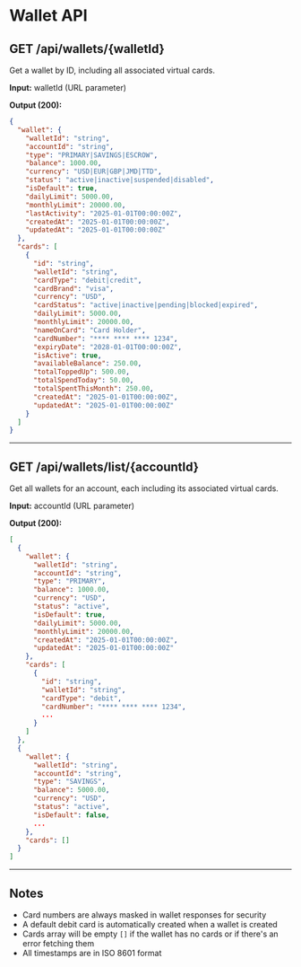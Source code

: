 # Wallet API

## GET /api/wallets/{walletId}

Get a wallet by ID, including all associated virtual cards.

**Input:** walletId (URL parameter)

**Output (200):**
```json
{
  "wallet": {
    "walletId": "string",
    "accountId": "string",
    "type": "PRIMARY|SAVINGS|ESCROW",
    "balance": 1000.00,
    "currency": "USD|EUR|GBP|JMD|TTD",
    "status": "active|inactive|suspended|disabled",
    "isDefault": true,
    "dailyLimit": 5000.00,
    "monthlyLimit": 20000.00,
    "lastActivity": "2025-01-01T00:00:00Z",
    "createdAt": "2025-01-01T00:00:00Z",
    "updatedAt": "2025-01-01T00:00:00Z"
  },
  "cards": [
    {
      "id": "string",
      "walletId": "string",
      "cardType": "debit|credit",
      "cardBrand": "visa",
      "currency": "USD",
      "cardStatus": "active|inactive|pending|blocked|expired",
      "dailyLimit": 5000.00,
      "monthlyLimit": 20000.00,
      "nameOnCard": "Card Holder",
      "cardNumber": "**** **** **** 1234",
      "expiryDate": "2028-01-01T00:00:00Z",
      "isActive": true,
      "availableBalance": 250.00,
      "totalToppedUp": 500.00,
      "totalSpendToday": 50.00,
      "totalSpentThisMonth": 250.00,
      "createdAt": "2025-01-01T00:00:00Z",
      "updatedAt": "2025-01-01T00:00:00Z"
    }
  ]
}
```

---

## GET /api/wallets/list/{accountId}

Get all wallets for an account, each including its associated virtual cards.

**Input:** accountId (URL parameter)

**Output (200):**
```json
[
  {
    "wallet": {
      "walletId": "string",
      "accountId": "string",
      "type": "PRIMARY",
      "balance": 1000.00,
      "currency": "USD",
      "status": "active",
      "isDefault": true,
      "dailyLimit": 5000.00,
      "monthlyLimit": 20000.00,
      "createdAt": "2025-01-01T00:00:00Z",
      "updatedAt": "2025-01-01T00:00:00Z"
    },
    "cards": [
      {
        "id": "string",
        "walletId": "string",
        "cardType": "debit",
        "cardNumber": "**** **** **** 1234",
        ...
      }
    ]
  },
  {
    "wallet": {
      "walletId": "string",
      "accountId": "string",
      "type": "SAVINGS",
      "balance": 5000.00,
      "currency": "USD",
      "status": "active",
      "isDefault": false,
      ...
    },
    "cards": []
  }
]
```

---

## Notes

- Card numbers are always masked in wallet responses for security
- A default debit card is automatically created when a wallet is created
- Cards array will be empty `[]` if the wallet has no cards or if there's an error fetching them
- All timestamps are in ISO 8601 format
